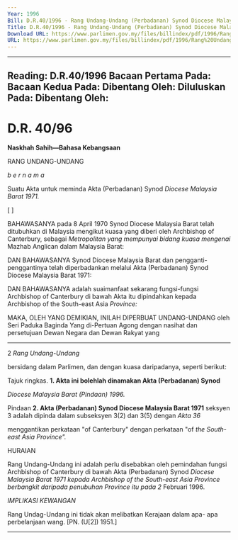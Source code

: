 ```yaml
---
Year: 1996
Bill: D.R.40/1996 - Rang Undang-Undang (Perbadanan) Synod Diocese Malaysia Barat (Pindaan) 1996 (Lulus)
Title: D.R.40/1996 - Rang Undang-Undang (Perbadanan) Synod Diocese Malaysia Barat (Pindaan) 1996 (Lulus)
Download URL: https://www.parlimen.gov.my/files/billindex/pdf/1996/Rang%20Undang-Undang%20DR%2040.pdf
URL: https://www.parlimen.gov.my/files/billindex/pdf/1996/Rang%20Undang-Undang%20DR%2040.pdf
---
```

---
Reading:
D.R.40/1996
Bacaan Pertama Pada:
Bacaan Kedua Pada:
Dibentang Oleh:
Diluluskan Pada:
Dibentang Oleh:
---

# D.R. 40/96

**Naskhah Sahih—Bahasa Kebangsaan**

RANG UNDANG-UNDANG

_b e r n a m a_

Suatu Akta untuk meminda Akta (Perbadanan) Synod
_Diocese Malaysia Barat 1971._

[ ]

BAHAWASANYA pada 8 April 1970 Synod Diocese
Malaysia Barat telah ditubuhkan di Malaysia mengikut
kuasa yang diberi oleh Archbishop of Canterbury, sebagai
_Metropolitan yang mempunyai bidang kuasa mengenai_
Mazhab Anglican dalam Malaysia Barat:

DAN BAHAWASANYA Synod Diocese Malaysia Barat
dan pengganti-penggantinya telah diperbadankan melalui
Akta (Perbadanan) Synod Diocese Malaysia Barat 1971:

DAN BAHAWASANYA adalah suaimanfaat sekarang
fungsi-fungsi Archbishop of Canterbury di bawah Akta
itu dipindahkan kepada Archbishop of the South-east Asia
_Province:_

MAKA, OLEH YANG DEMIKIAN, INILAH
DIPERBUAT UNDANG-UNDANG oleh Seri Paduka
Baginda Yang di-Pertuan Agong dengan nasihat dan
persetujuan Dewan Negara dan Dewan Rakyat yang


-----

2 _Rang Undang-Undang_

bersidang dalam Parlimen, dan dengan kuasa daripadanya,
seperti berikut:

Tajuk ringkas. **1. Akta ini bolehlah dinamakan Akta (Perbadanan) Synod**

_Diocese Malaysia Barat (Pindaan) 1996._

Pindaan **2. Akta (Perbadanan) Synod Diocese Malaysia Barat 1971**
seksyen 3 adalah dipinda dalam subseksyen 3(2) dan 3(5) dengan
_Akta 36_

menggantikan perkataan "of Canterbury" dengan perkataan
"of _the South-east Asia Province"._

HURAIAN

Rang Undang-Undang ini adalah perlu disebabkan oleh pemindahan
fungsi Archbishop of Canterbury di bawah Akta (Perbadanan) Synod
_Diocese Malaysia Barat 1971 kepada Archbishop of the South-east_
_Asia Province berbangkit daripada penubuhan Province itu pada 2_
Februari 1996.

_IMPLIKASI_ _KEWANGAN_

Rang Undag-Undang ini tidak akan melibatkan Kerajaan dalam apa-
apa perbelanjaan wang. [PN. (U[2]) 1951.]


-----

